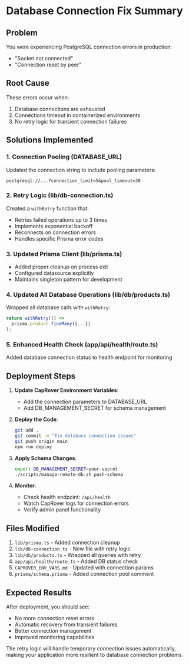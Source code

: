 # Database Connection Fix Summary

## Problem
You were experiencing PostgreSQL connection errors in production:
- "Socket not connected"
- "Connection reset by peer"

## Root Cause
These errors occur when:
1. Database connections are exhausted
2. Connections timeout in containerized environments
3. No retry logic for transient connection failures

## Solutions Implemented

### 1. Connection Pooling (DATABASE_URL)
Updated the connection string to include pooling parameters:
```
postgresql://...?connection_limit=5&pool_timeout=30
```

### 2. Retry Logic (lib/db-connection.ts)
Created a `withRetry` function that:
- Retries failed operations up to 3 times
- Implements exponential backoff
- Reconnects on connection errors
- Handles specific Prisma error codes

### 3. Updated Prisma Client (lib/prisma.ts)
- Added proper cleanup on process exit
- Configured datasource explicitly
- Maintains singleton pattern for development

### 4. Updated All Database Operations (lib/db/products.ts)
Wrapped all database calls with `withRetry`:
```typescript
return withRetry(() => 
  prisma.product.findMany({...})
);
```

### 5. Enhanced Health Check (app/api/health/route.ts)
Added database connection status to health endpoint for monitoring

## Deployment Steps

1. **Update CapRover Environment Variables**:
   - Add the connection parameters to DATABASE_URL
   - Add DB_MANAGEMENT_SECRET for schema management

2. **Deploy the Code**:
   ```bash
   git add .
   git commit -m "Fix database connection issues"
   git push origin main
   npm run deploy
   ```

3. **Apply Schema Changes**:
   ```bash
   export DB_MANAGEMENT_SECRET=your-secret
   ./scripts/manage-remote-db.sh push-schema
   ```

4. **Monitor**:
   - Check health endpoint: `/api/health`
   - Watch CapRover logs for connection errors
   - Verify admin panel functionality

## Files Modified

1. `lib/prisma.ts` - Added connection cleanup
2. `lib/db-connection.ts` - New file with retry logic
3. `lib/db/products.ts` - Wrapped all queries with retry
4. `app/api/health/route.ts` - Added DB status check
5. `CAPROVER_ENV_VARS.md` - Updated with connection params
6. `prisma/schema.prisma` - Added connection pool comment

## Expected Results

After deployment, you should see:
- No more connection reset errors
- Automatic recovery from transient failures
- Better connection management
- Improved monitoring capabilities

The retry logic will handle temporary connection issues automatically, making your application more resilient to database connection problems.